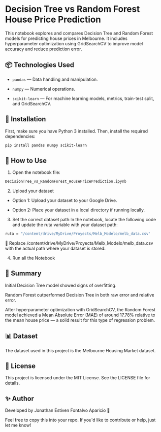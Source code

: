 # Decision Tree vs Random Forest House Price Prediction
This notebook explores and compares Decision Tree and Random Forest models for predicting house prices in Melbourne. It includes hyperparameter optimization using GridSearchCV to improve model accuracy and reduce prediction error.

## 📦 Technologies Used
- `pandas` — Data handling and manipulation.

- `numpy` — Numerical operations.

- `scikit-learn` — For machine learning models, metrics, train-test split, and GridSearchCV.
  
## 📜 Installation

First, make sure you have Python 3 installed. Then, install the required dependencies:

```bash
pip install pandas numpy scikit-learn
```

## 🚀 How to Use
1. Open the notebook file:
```bash
DecisionTree_vs_RandomForest_HousePricePrediction.ipynb
```

2. Upload your dataset

- Option 1: Upload your dataset to your Google Drive.

- Option 2: Place your dataset in a local directory if running locally.

3. Set the correct dataset path
In the notebook, locate the following code and update the ruta variable with your dataset path:
```bash
ruta = "/content/drive/MyDrive/Proyects/Melb_Modelo/melb_data.csv"
```
📌 Replace /content/drive/MyDrive/Proyects/Melb_Modelo/melb_data.csv with the actual path where your dataset is stored.

4. Run all the Notebook

## 🎯 Summary
Initial Decision Tree model showed signs of overfitting.

Random Forest outperformed Decision Tree in both raw error and relative error.

After hyperparameter optimization with GridSearchCV, the Random Forest model achieved a Mean Absolute Error (MAE) of around 17.78% relative to the mean house price — a solid result for this type of regression problem.

## 📊 Dataset
The dataset used in this project is the Melbourne Housing Market dataset.

## 📜 License
This project is licensed under the MIT License. See the LICENSE file for details.

## ✨ Author
Developed by Jonathan Estiven Fontalvo Aparicio 📧

Feel free to copy this into your repo. If you'd like to contribute or help, just let me know!

